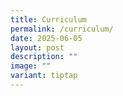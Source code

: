 ```yaml
---
title: Curriculum
permalink: /curriculum/
date: 2025-06-05
layout: post
description: ""
image: ""
variant: tiptap
---
```

<p></p>